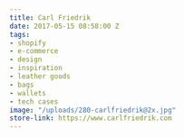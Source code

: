 ```yaml
---
title: Carl Friedrik
date: 2017-05-15 08:58:00 Z
tags:
- shopify
- e-commerce
- design
- inspiration
- leather goods
- bags
- wallets
- tech cases
image: "/uploads/280-carlfriedrik@2x.jpg"
store-link: https://www.carlfriedrik.com
---
```


